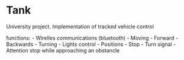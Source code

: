 # Tank

University project.
Implementation of tracked vehicle control

functions:
    - Wirelles communications (bluetooth)
    - Moving
        - Forward
        - Backwards
        - Turning
    - Lights control
        - Positions
        - Stop
        - Turn signal
    - Attention stop while approaching an obstancle
